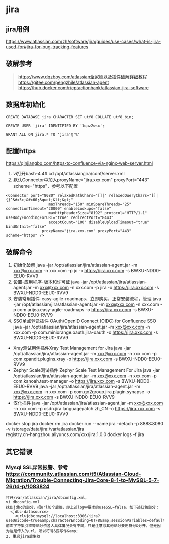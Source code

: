 # jira

## jira用例
https://www.atlassian.com/zh/software/jira/guides/use-cases/what-is-jira-used-for#jira-for-bug-tracking-features

## 破解参考
> https://www.dqzboy.com/atlassian全家桶以及插件破解详细教程
> https://gitee.com/pengzhile/atlassian-agent
> https://hub.docker.com/r/cptactionhank/atlassian-jira-software

## 数据库初始化
```
CREATE DATABASE jira CHARACTER SET utf8 COLLATE utf8_bin;

CREATE USER 'jira' IDENTIFIED BY '1qaz2wsx';

GRANT ALL ON jira.* TO 'jira'@'%'
```

## 配置https
https://qinjiangbo.com/https-to-confluence-via-nginx-web-server.html
1. vi打开bash-4.4# cd /opt/atlassian/jira/conf/server.xml
2. 默认Connector中加入proxyName="jira.xxx.com" proxyPort="443" scheme="https"，参考以下配置
```
<Connector port="8080" relaxedPathChars="[]|" relaxedQueryChars="[]|{}^&#x5c;&#x60;&quot;&lt;&gt;"
                   maxThreads="150" minSpareThreads="25" connectionTimeout="20000" enableLookups="false"
                   maxHttpHeaderSize="8192" protocol="HTTP/1.1" useBodyEncodingForURI="true" redirectPort="8443"
                   acceptCount="100" disableUploadTimeout="true" bindOnInit="false"
                proxyName="jira.xxx.com" proxyPort="443" scheme="https" />
```

## 破解命令
1. 初始化破解
java -jar /opt/atlassian/jira/atlassian-agent.jar -m xxx@xxx.com -n xxx.com -p jc -o https://jira.xxx.com -s BWXU-NDD0-EEU0-RVV9
2. 设置-应用程序-版本和许可证
java -jar /opt/atlassian/jira/atlassian-agent.jar -m xxx@xxx.com -n xxx.com -p jira -o https://jira.xxx.com -s BWXU-NDD0-EEU0-RVV9
3. 安装常用插件-easy-agile-roadmaps，立即购买，正常安装流程，管理
java -jar /opt/atlassian/jira/atlassian-agent.jar -m xxx@xxx.com -n xxx.com -p com.arijea.easy-agile-roadmaps -o https://jira.xxx.com -s BWXU-NDD0-EEU0-RVV9
4. SSO单点登录插件 OAuth/OpenID Connect (OIDC) for Confluence SSO
java -jar /opt/atlassian/jira/atlassian-agent.jar -m xxx@xxx.com -n xxx.com -p com.miniorange.oauth.jira-oauth -o https://jira.xxx.com -s BWXU-NDD0-EEU0-RVV9
- Xray测试用例插件Xray Test Management for Jira
java -jar /opt/atlassian/jira/atlassian-agent.jar -m xxx@xxx.com -n xxx.com -p com.xpandit.plugins.xray -o https://jira.xxx.com -s BWXU-NDD0-EEU0-RVV9
- Zephyr Scale测试插件 Zephyr Scale Test Management For Jira
java -jar /opt/atlassian/jira/atlassian-agent.jar -m xxx@xxx.com -n xxx.com -p com.kanoah.test-manager -o https://jira.xxx.com -s BWXU-NDD0-EEU0-RVV9
java -jar /opt/atlassian/jira/atlassian-agent.jar -m xxx@xxx.com -n xxx.com -p com.go2group.jira.plugin.synapse -o https://jira.xxx.com -s BWXU-NDD0-EEU0-RVV9
- 汉化插件
java -jar /opt/atlassian/jira/atlassian-agent.jar -m xxx@xxx.com -n xxx.com -p csdn.jira.languagepatch.zh_CN -o https://jira.xxx.com -s BWXU-NDD0-EEU0-RVV9


docker stop jira
docker rm jira
docker run --name jira -detach -p 8888:8080 \
    -v /storage/data/jira:/var/atlassian/jira \
    registry.cn-hangzhou.aliyuncs.com/xxx/jira:1.0.0
docker logs -f jira


## 其它错误
### Mysql SSL异常报警、参考 https://community.atlassian.com/t5/Atlassian-Cloud-Migration/Trouble-Connecting-Jira-Core-8-1-to-MySQL-5-7-26/td-p/1083824
```
打开/var/atlassian/jira/dbconfig.xml，
vi dbconfig.xml
找到jdbc的部分，把url加个后缀，即上述log中要求的useSSL=false，如下述红色部分：
  <jdbc-datasource>
    <url>jdbc:mysql://localhost:3306/jira?useUnicode=true&amp;characterEncoding=UTF8&amp;sessionVariables=default_storage_engine=InnoDB&amp;useSSL=false</url>
前面字符集引擎等部分依各人具体情况会有不同，只是注意与其他部分要用符号&分开。但是因为这是传入的url，所以符号&要写作&amp;
2. 重启jira后生效
```


